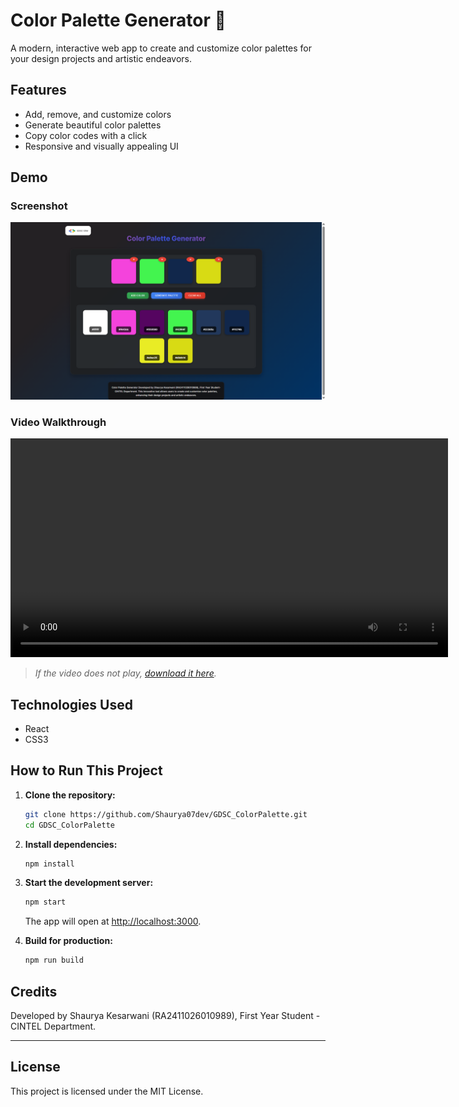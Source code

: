 # Color Palette Generator 🎨

A modern, interactive web app to create and customize color palettes for your design projects and artistic endeavors.

## Features

- Add, remove, and customize colors
- Generate beautiful color palettes
- Copy color codes with a click
- Responsive and visually appealing UI

## Demo

### Screenshot

![App Screenshot](media/image1.png)

### Video Walkthrough

<video src="https://github.com/Shaurya07dev/GDSC_ColorPalette/raw/main/media/demo.mp4" controls width="700"></video>

> _If the video does not play, [download it here](https://github.com/Shaurya07dev/GDSC_ColorPalette/raw/main/media/demo.mp4)._

## Technologies Used

- React
- CSS3

## How to Run This Project

1. **Clone the repository:**
   ```bash
   git clone https://github.com/Shaurya07dev/GDSC_ColorPalette.git
   cd GDSC_ColorPalette
   ```

2. **Install dependencies:**
   ```bash
   npm install
   ```

3. **Start the development server:**
   ```bash
   npm start
   ```
   The app will open at [http://localhost:3000](http://localhost:3000).

4. **Build for production:**
   ```bash
   npm run build
   ```

## Credits

Developed by Shaurya Kesarwani (RA2411026010989), First Year Student - CINTEL Department.

---

## License

This project is licensed under the MIT License.
